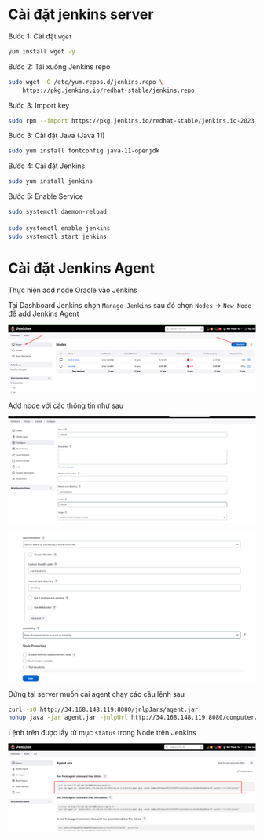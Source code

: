 # Cài đặt jenkins server

Bước 1: Cài đặt `wget`

```sh
yum install wget -y
```

Bước 2: Tải xuống Jenkins repo

```sh
sudo wget -O /etc/yum.repos.d/jenkins.repo \
    https://pkg.jenkins.io/redhat-stable/jenkins.repo
```

Bước 3: Import key

```sh
sudo rpm --import https://pkg.jenkins.io/redhat-stable/jenkins.io-2023.key
```

Bước 3: Cài đặt Java (Java 11)

```sh
sudo yum install fontconfig java-11-openjdk
```

Bước 4: Cài đặt Jenkins

```sh
sudo yum install jenkins
```

Bước 5: Enable Service

```sh
sudo systemctl daemon-reload

sudo systemctl enable jenkins
sudo systemctl start jenkins
```

# Cài đặt Jenkins Agent

Thực hiện add node Oracle vào Jenkins

Tại Dashboard Jenkins chọn `Manage Jenkins` sau đó chọn `Nodes` -> `New Node` để add Jenkins Agent

![](/images/jenkinsagent.png)

Add node với các thông tin như sau

![](/images/jenkinsagent1.png)

![](/images/jenkinsagent2.png)

Đứng tại server muốn cài agent chạy các câu lệnh sau

```sh
curl -sO http://34.168.148.119:8080/jnlpJars/agent.jar
nohup java -jar agent.jar -jnlpUrl http://34.168.148.119:8080/computer/ora/jenkins-agent.jnlp -secret 24d8accd5fed6aeb9f07130500ff87aaa6224ee2ecacc63bd8c70a74d501e710 -workDir "/var/lib/jenkins"
```

Lệnh trên được lấy từ mục `status` trong Node trên Jenkins

![](/images/agent.png)

